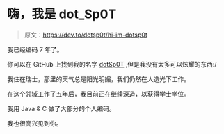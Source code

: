 # 嗨，我是 dot_Sp0T

> 原文：<https://dev.to/dotsp0t/hi-im-dotsp0t>

我已经编码 7 年了。

你可以在 GitHub 上找到我的名字 [dotSp0T](https://github.com/dotSp0T) ,但是我没有太多可以炫耀的东西:/

我住在瑞士，那里的天气总是阳光明媚，我们仍然在人造光下工作。

在这个领域工作了五年后，我目前正在继续深造，以获得学士学位。

我用 Java & C 做了大部分的个人编码。

我也很高兴见到你。